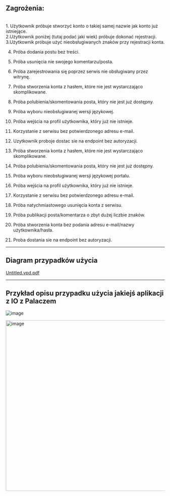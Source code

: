 Zagrożenia:
------------
<br />
1. Użytkownik próbuje stworzyć konto o takiej samej nazwie jak konto już istniejące.<br />
2.Użytkownik poniżej (tutaj podać jaki wiek) próbuje dokonać rejestracji.<br />
3.Użytkownik próbuje użyć nieobsługiwanych znaków przy rejestracji konta.<br />

4. Próba dodania postu bez treści.<br />
5. Próba usunięcia nie swojego komentarzu/posta.<br />
6. Próba zarejestrowania się poprzez serwis nie obsługiwany przez witrynę.<br />

7. Próba stworzenia konta z hasłem, które nie jest wystarczająco skomplikowane.
8. Próba polubienia/skomentowania posta, który nie jest już dostępny.
9. Próba wyboru nieobsługiwanej wersji językowej.
10. Próba wejścia na profil użytkownika, który już nie istnieje.
11. Korzystanie z serwisu bez potwierdzonego adresu e-mail.
12. Uzytkownik proboje dostac sie na endpoint bez autoryzacji.

7. Próba stworzenia konta z hasłem, które nie jest wystarczająco skomplikowane.<br />
8. Próba polubienia/skomentowania posta, który nie jest już dostępny.<br />
9. Próba wyboru nieobsługiwanej wersji językowej portalu.<br />
10. Próba wejścia na profil użytkownika, który już nie istnieje.<br />
11. Korzystanie z serwisu bez potwierdzonego adresu e-mail.<br />
12. Próba natychmiastowego usunięcia konta z serwisu.<br />
13. Próba publikacji posta/komentarza o zbyt dużej liczbie znaków.<br />
14. Próba stworzenia konta bez podania adresu e-mail/nazwy użytkownika/hasła.<br />
15. Proba dostania sie na endpoint bez autoryzacji.

--------------------------
Diagram przypadków użycia
--------------------------
[Untitled.vpd.pdf](https://github.com/OpalinskiJakub/YWebApp/files/13064628/Untitled.vpd.pdf)

--------------------------
Przykład opisu przypadku użycia jakiejś aplikacji z IO z Palaczem
--------------------------
![image](https://github.com/OpalinskiJakub/YWebApp/assets/49318908/61772e0c-e576-4230-80c9-5a97a41eccbd)

<img width="540" alt="image" src="https://github.com/OpalinskiJakub/YWebApp/assets/49318908/04776b82-5e61-4342-bc08-122381170a85">


